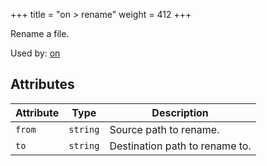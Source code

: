 +++
title = "on > rename"
weight = 412
+++

Rename a file.

Used by: [on](../on#blocks)


## Attributes

| Attribute | Type | Description |
|-----------|------|-------------|
| `from` | `string` | Source path to rename. |
| `to` | `string` | Destination path to rename to. |
